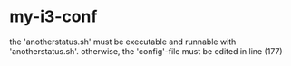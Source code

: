 # my-i3-conf

the 'anotherstatus.sh' must be executable and runnable with 'anotherstatus.sh'. otherwise, the 'config'-file must be edited in line (177)
